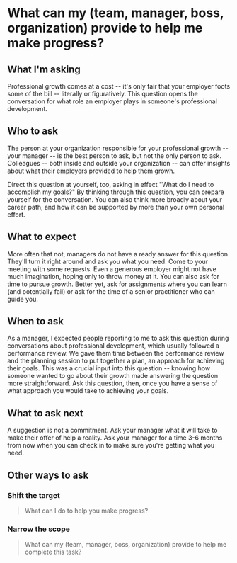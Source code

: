 # What can my (team, manager, boss, organization) provide to help me make progress?

## What I'm asking
Professional growth comes at a cost -- it's only fair that your employer foots some of the bill -- literally or figuratively. This question opens the conversation for what role an employer plays in someone's professional development. 

## Who to ask
The person at your organization responsible for your professional growth -- your manager -- is the best person to ask, but not the only person to ask. Colleagues -- both inside and outside your organization -- can offer insights about what their employers provided to help them growh.

Direct this question at yourself, too, asking in effect "What do I need to accomplish my goals?" By thinking through this question, you can prepare yourself for the conversation. You can also think more broadly about your career path, and how it can be supported by more than your own personal effort.

## What to expect
More often that not, managers do not have a ready answer for this question. They'll turn it right around and ask you what you need. Come to your meeting with some requests. Even a generous employer might not have much imagination, hoping only to throw money at it. You can also ask for time to pursue growth. Better yet, ask for assignments where you can learn (and potentially fail) or ask for the time of a senior practitioner who can guide you. 

## When to ask
As a manager, I expected people reporting to me to ask this question during conversations about professional development, which usually followed a performance review. We gave them time between the performance review and the planning session to put together a plan, an approach for achieving their goals. This was a crucial input into this question -- knowing how someone wanted to go about their growth made answering the question more straightforward. Ask this question, then, once you have a sense of what approach you would take to achieving your goals.

## What to ask next
A suggestion is not a commitment. Ask your manager what it will take to make their offer of help a reality. Ask your manager for a time 3-6 months from now when you can check in to make sure you're getting what you need.

## Other ways to ask
### Shift the target

> What can I do to help you make progress?



### Narrow the scope

> What can my (team, manager, boss, organization) provide to help me complete this task?

